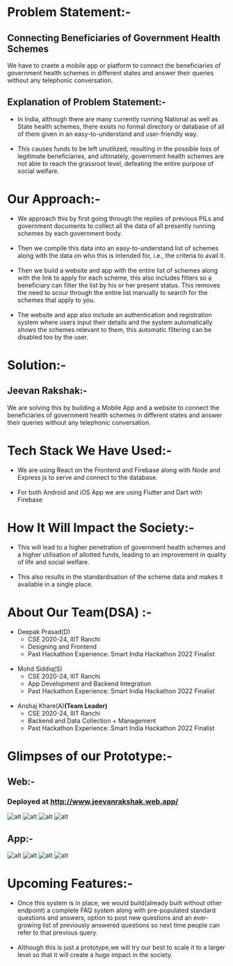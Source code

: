 # Problem Statement:-
## Connecting Beneficiaries of Government Health Schemes
We have to craete a mobile app or platform to connect the beneficiaries of government health schemes in different states and answer their queries without any telephonic conversation.

## Explanation of Problem Statement:-
<ul>
<li>In India, although there are many currently running National as well as State health schemes, there exists no formal directory or database of all of them given in an easy-to-understand and user-friendly way.</li>
<br>
<li>This causes funds to be left unutilized, resulting in the possible loss of legitimate beneficiaries, and ultimately, government health schemes are not able to reach the grassroot level, defeating the entire purpose of social welfare.</li>
</ul>

# Our Approach:-
<ul>
<li>We approach this by first going through the replies of previous PILs and government documents to collect all the data of all presently running schemes by each government body.</li>
<br>
  <li>Then we compile this data into an easy-to-understand list of schemes along with the data on who this is intended for, i.e., the criteria to avail it.</li>
  <br>
  <li>Then we build a website and app with the entire list of schemes along with the link to apply for each scheme, this also includes filters so a beneficiary can filter the list by his or her present status. This removes the need to scour through the entire list manually to search for the schemes that apply to you.</li>
  <br>
  <li>The website and app also include an authentication and registration system where users input their details and the system automatically shows the schemes relevant to them, this automatic filtering can be disabled too by the user.</li>
  </ul>

# Solution:-
## Jeevan Rakshak:-
We are solving this by building a Mobile App and a website to connect the beneficiaries of government health schemes in different states and answer their queries without any telephonic conversation.

# Tech Stack We Have Used:-
<ul>
  <li>
  We are using React on the Frontend and Firebase along with Node and Express js to serve and connect to the database.
  </li>
  <br>
  <li>
    For both Android and iOS App we are using Flutter and Dart with Firebase
  </li>
</ul>

# How It Will Impact the Society:-
<ul>
  <li>
    This will lead to a higher penetration of government health schemes and a higher utilisation of allotted funds, leading to an improvement in quality of life and social welfare.
  </li>
  <br>
  <li>
    This also results in the standardisation of the scheme data and makes it available in a single place.
  </li>
</ul>

# About Our Team(DSA) :-
<ul>
  <li>
   Deepak Prasad(D)
    <ul>
      <li>CSE 2020-24, IIIT Ranchi</li>
      <li>Designing and Frontend</li>
      <li>Past Hackathon Experience: Smart India Hackathon 2022 Finalist</li>
    </ul> 
  </li>
  <br>
  <li>
  Mohd Siddiq(S)
    <ul>
      <li>CSE 2020-24, IIIT Ranchi</li>
      <li>App Development and Backend Integration</li>
      <li>Past Hackathon Experience: Smart India Hackathon 2022 Finalist</li>
    </ul>  
  </li>
  <br>
  <li>
  Anshaj Khare(A)<b>(Team Leader)</b>
    <ul>
      <li>CSE 2020-24, IIIT Ranchi</li>
      <li>Backend and Data Collection + Management</li>
      <li>Past Hackathon Experience: Smart India Hackathon 2022 Finalist</li>
    </ul>  
    
  </li>
</ul>

# Glimpses of our Prototype:-
## Web:-
### Deployed at http://www.jeevanrakshak.web.app/
![alt](images/1.jpg)
![alt](images/2.jpg)
![alt](images/3.jpg)
![alt](images/4.jpg)

## App:-
![alt](images/5.jpg)
![alt](images/6.jpg)
![alt](images/7.jpg)
![alt](images/8.jpg)

# Upcoming Features:-
<ul>
  <li>
    Once this system is in place, we would build(already built without other endpoint) a complete FAQ system along with pre-populated standard questions and answers, option to post new questions and an ever-growing list of previously answered questions so next time people can refer to that previous query.
  </li>
  <br>
  <li>
    Although this is just a prototype,we will try our best to scale it to a larger level so that it will create a huge impact in the society.
  </li>
  </ul>
